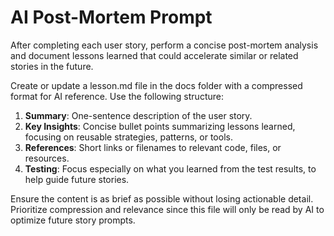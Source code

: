 # AI Post-Mortem Prompt

After completing each user story, perform a concise post-mortem analysis and document lessons learned that could accelerate similar or related stories in the future.

Create or update a lesson.md file in the docs folder with a compressed format for AI reference. Use the following structure:

1. **Summary**: One-sentence description of the user story.  
2. **Key Insights**: Concise bullet points summarizing lessons learned, focusing on reusable strategies, patterns, or tools.  
3. **References**: Short links or filenames to relevant code, files, or resources.
4. **Testing**: Focus especially on what you learned from the test results, to help guide future stories.

Ensure the content is as brief as possible without losing actionable detail. Prioritize compression and relevance since this file will only be read by AI to optimize future story prompts.
